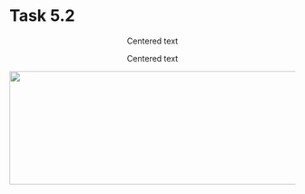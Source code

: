 # Task 5.2
<p style="text-align: center;">Centered text</p>


<center>Centered text</center>
<p align="center">
  <img width="600" height="200" src="https://www.python.org/python-.png">
</p>
